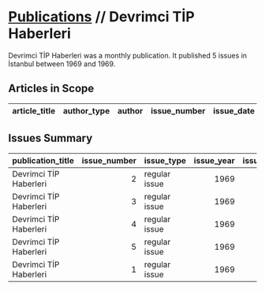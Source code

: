 # [Publications](firstlevel_publications.md) // Devrimci TİP Haberleri

Devrimci TİP Haberleri was a monthly publication. It published 5 issues in İstanbul between 1969 and 1969.

## Articles in Scope

| article_title   | author_type   | author   | issue_number   | issue_date   | pages   |
|-----------------|---------------|----------|----------------|--------------|---------|

## Issues Summary

| publication_title      |   issue_number | issue_type    |   issue_year |   issue_month |   issue_day | printing_house_name   |
|:-----------------------|---------------:|:--------------|-------------:|--------------:|------------:|:----------------------|
| Devrimci TİP Haberleri |              2 | regular issue |         1969 |            10 |          10 | Dilek Matbaası        |
| Devrimci TİP Haberleri |              3 | regular issue |         1969 |            11 |           8 | Dilek Matbaası        |
| Devrimci TİP Haberleri |              4 | regular issue |         1969 |            11 |          27 | Dilek Matbaası        |
| Devrimci TİP Haberleri |              5 | regular issue |         1969 |            12 |          26 | Dilek Matbaası        |
| Devrimci TİP Haberleri |              1 | regular issue |         1969 |             9 |          25 | Dilek Matbaası        |